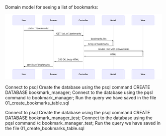 Domain model for seeing a list of bookmarks:

![Diagram](https://github.com/JoRedfern/bookmarks/blob/master/mermaid-diagram-20200309142228.png)

Connect to psql
Create the database using the psql command CREATE DATABASE bookmark_manager;
Connect to the database using the pqsl command \c bookmark_manager;
Run the query we have saved in the file 01_create_bookmarks_table.sql

Connect to psql
Create the database using the psql command CREATE DATABASE bookmark_manager_test;
Connect to the database using the pqsl command \c bookmark_manager_test;
Run the query we have saved in the file 01_create_bookmarks_table.sql
